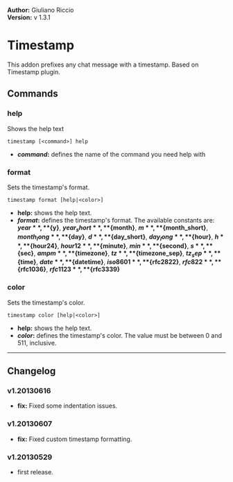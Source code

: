 **Author:** Giuliano Riccio  
**Version:** v 1.3.1

# Timestamp #
This addon prefixes any chat message with a timestamp.
Based on Timestamp plugin.

## Commands ##
### help ###
Shows the help text

```
timestamp [<command>] help
```
* **_command_:** defines the name of the command you need help with

### format ###
Sets the timestamp's format.

```
timestamp format [help|<color>]
```
* **help:** shows the help text.
* **_format_:** defines the timestamp's format. The available constants are: **${year}**, **${y}**, **${year_short}**, **${month}**, **${m}**, **${month_short}**, **${month_long}**, **${day}**, **${d}**, **${day_short}**, **${day_long}**, **${hour}**, **${h}**, **${hour24}**, **${hour12}**, **${minute}**, **${min}**, **${second}**, **${s}**, **${sec}**, **${ampm}**, **${timezone}**, **${tz}**, **${timezone_sep}**, **${tz_sep}**, **${time}**, **${date}**, **${datetime}**, **${iso8601}**, **${rfc2822}**, **${rfc822}**, **${rfc1036}**, **${rfc1123}**, **${rfc3339}**

### color ###
Sets the timestamp's color.

```
timestamp color [help|<color>]
```
* **help:** shows the help text.
* **_color_:** defines the timestamp's color. The value must be between 0 and 511, inclusive.

----

## Changelog ##

### v1.20130616 ###
* **fix:** Fixed some indentation issues.

### v1.20130607 ###
* **fix:** Fixed custom timestamp formatting.

### v1.20130529 ###
* first release.
